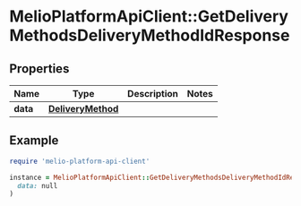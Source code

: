 # MelioPlatformApiClient::GetDeliveryMethodsDeliveryMethodIdResponse

## Properties

| Name | Type | Description | Notes |
| ---- | ---- | ----------- | ----- |
| **data** | [**DeliveryMethod**](DeliveryMethod.md) |  |  |

## Example

```ruby
require 'melio-platform-api-client'

instance = MelioPlatformApiClient::GetDeliveryMethodsDeliveryMethodIdResponse.new(
  data: null
)
```

